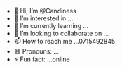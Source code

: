 - 👋 Hi, I’m @Candiness
- 👀 I’m interested in ...
- 🌱 I’m currently learning ...
- 💞️ I’m looking to collaborate on ...
- 📫 How to reach me ...0715492845
- 😄 Pronouns: ...
- ⚡ Fun fact: ...online

<!---
Candiness/Candiness is a ✨ special ✨ repository because its `README.md` (this file) appears on your GitHub profile.
You can click the Preview link to take a look at your changes.
--->
